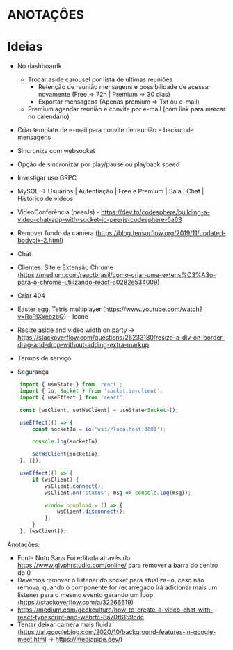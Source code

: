 # ANOTAÇÔES

# Ideias

-   No dashboardk
    -   Trocar aside carousel por lista de ultimas reuniões
        -   Retenção de reunião mensagens e possibilidade de acessar novamente (Free => 72h | Premium => 30 dias)
        -   Exportar mensagens (Apenas premium => Txt ou e-mail)
    -   Premium agendar reunião e convite por e-mail (com link para marcar no calendário)

-   Criar template de e-mail para convite de reunião e backup de mensagens

-   Sincroniza com websocket
-   Opção de sincronizar por play/pause ou playback speed
-   Investigar uso GRPC
-   MySQL -> Usuários | Autentiação | Free e Premium | Sala | Chat | Histórico de videos
-   VideoConferência (peerJs) - https://dev.to/codesphere/building-a-video-chat-app-with-socket-io-peerjs-codesphere-5a63
-   Remover fundo da camera (https://blog.tensorflow.org/2019/11/updated-bodypix-2.html)
-   Chat
-   Clientes: Site e Extensão Chrome (https://medium.com/reactbrasil/como-criar-uma-extens%C3%A3o-para-o-chrome-utilizando-react-60282e534009)
-   Criar 404
-   Easter egg: Tetris multiplayer (https://www.youtube.com/watch?v=RoRlXxeozbQ) - Icone <MdVideogameAsset />
-   Resize aside and video width on party -> https://stackoverflow.com/questions/26233180/resize-a-div-on-border-drag-and-drop-without-adding-extra-markup

-   Termos de serviço
-   Segurança

```js
    import { useState } from 'react';
    import { io, Socket } from 'socket.io-client';
    import { useEffect } from 'react';

    const [wsClient, setWsClient] = useState<Socket>();

    useEffect(() => {
        const socketIo = io('ws://localhost:3001');

        console.log(socketIo);

        setWsClient(socketIo);
    }, []);

    useEffect(() => {
        if (wsClient) {
            wsClient.connect();
            wsClient.on('status', msg => console.log(msg));

            window.onunload = () => {
                wsClient.disconnect();
            };
        }
    }, [wsClient]);
```

Anotações: 
- Fonte Noto Sans Foi editada através do https://www.glyphrstudio.com/online/ para remover a barra do centro do 0
- Devemos remover o listener do socket para atualiza-lo, caso não remova, quando o componente for recarregado irá adicionar mais um listener para o mesmo evento gerando um loop (https://stackoverflow.com/a/32266619)
- https://medium.com/geekculture/how-to-create-a-video-chat-with-react-typescript-and-webrtc-8a70f6159cdc
- Tentar deixar camera mais fluida (https://ai.googleblog.com/2020/10/background-features-in-google-meet.html -> https://mediapipe.dev/)